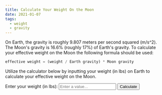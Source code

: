 ```yaml
---
title: Calculate Your Weight On the Moon
date: 2021-01-07
tags:
  - weight
  - gravity
---
```


On Earth, the gravity is roughly 9.807 meters per second squared (m/s^2). The Moon's gravity is 16.6% (roughly 17%) of Earth's gravity. To calculate your effective weight on the Moon the following formula should be used:

```js
effective weight = (weight / Earth gravity) * Moon gravity
```

Utilize the calculator below by inputting your weight (in lbs) on Earth to calculate your effective weight on the Moon.

<div class="moon-weight">
    <label for="weight">Enter your weight (in lbs):</label>
    <input id="weight" type="number" placeholder="Enter a value...">
    <button class="calc-moon" type="submit">Calculate</button>
</div>

<div class="moon-result"></div>